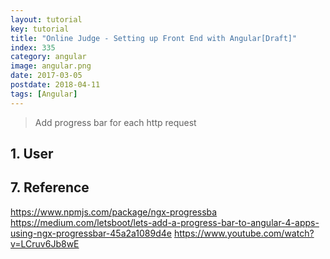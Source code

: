 ```yaml
---
layout: tutorial
key: tutorial
title: "Online Judge - Setting up Front End with Angular[Draft]"
index: 335
category: angular
image: angular.png
date: 2017-03-05
postdate: 2018-04-11
tags: [Angular]
---
```


> Add progress bar for each http request

## 1. User


## 7. Reference
https://www.npmjs.com/package/ngx-progressba
https://medium.com/letsboot/lets-add-a-progress-bar-to-angular-4-apps-using-ngx-progressbar-45a2a1089d4e
https://www.youtube.com/watch?v=LCruv6Jb8wE
